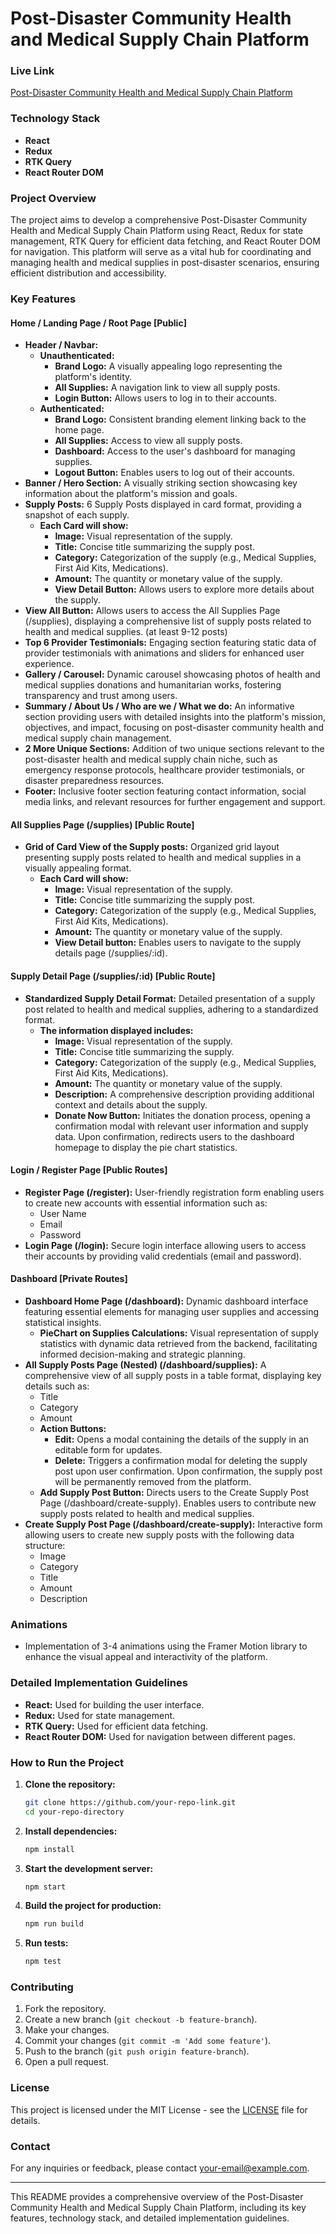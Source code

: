 # Post-Disaster Community Health and Medical Supply Chain Platform



### Live Link
[Post-Disaster Community Health and Medical Supply Chain Platform](https://your-live-link-here.com)

### Technology Stack
- **React**
- **Redux**
- **RTK Query**
- **React Router DOM**

### Project Overview
The project aims to develop a comprehensive Post-Disaster Community Health and Medical Supply Chain Platform using React, Redux for state management, RTK Query for efficient data fetching, and React Router DOM for navigation. This platform will serve as a vital hub for coordinating and managing health and medical supplies in post-disaster scenarios, ensuring efficient distribution and accessibility.

### Key Features

#### Home / Landing Page / Root Page [Public]
- **Header / Navbar:**
  - **Unauthenticated:**
    - **Brand Logo:** A visually appealing logo representing the platform's identity.
    - **All Supplies:** A navigation link to view all supply posts.
    - **Login Button:** Allows users to log in to their accounts.
  - **Authenticated:**
    - **Brand Logo:** Consistent branding element linking back to the home page.
    - **All Supplies:** Access to view all supply posts.
    - **Dashboard:** Access to the user's dashboard for managing supplies.
    - **Logout Button:** Enables users to log out of their accounts.
- **Banner / Hero Section:** A visually striking section showcasing key information about the platform's mission and goals.
- **Supply Posts:** 6 Supply Posts displayed in card format, providing a snapshot of each supply.
  - **Each Card will show:**
    - **Image:** Visual representation of the supply.
    - **Title:** Concise title summarizing the supply post.
    - **Category:** Categorization of the supply (e.g., Medical Supplies, First Aid Kits, Medications).
    - **Amount:** The quantity or monetary value of the supply.
    - **View Detail Button:** Allows users to explore more details about the supply.
- **View All Button:** Allows users to access the All Supplies Page (/supplies), displaying a comprehensive list of supply posts related to health and medical supplies. (at least 9-12 posts)
- **Top 6 Provider Testimonials:** Engaging section featuring static data of provider testimonials with animations and sliders for enhanced user experience.
- **Gallery / Carousel:** Dynamic carousel showcasing photos of health and medical supplies donations and humanitarian works, fostering transparency and trust among users.
- **Summary / About Us / Who are we / What we do:** An informative section providing users with detailed insights into the platform's mission, objectives, and impact, focusing on post-disaster community health and medical supply chain management.
- **2 More Unique Sections:** Addition of two unique sections relevant to the post-disaster health and medical supply chain niche, such as emergency response protocols, healthcare provider testimonials, or disaster preparedness resources.
- **Footer:** Inclusive footer section featuring contact information, social media links, and relevant resources for further engagement and support.

#### All Supplies Page (/supplies) [Public Route]
- **Grid of Card View of the Supply posts:** Organized grid layout presenting supply posts related to health and medical supplies in a visually appealing format.
  - **Each Card will show:**
    - **Image:** Visual representation of the supply.
    - **Title:** Concise title summarizing the supply post.
    - **Category:** Categorization of the supply (e.g., Medical Supplies, First Aid Kits, Medications).
    - **Amount:** The quantity or monetary value of the supply.
    - **View Detail button:** Enables users to navigate to the supply details page (/supplies/:id).

#### Supply Detail Page (/supplies/:id) [Public Route]
- **Standardized Supply Detail Format:** Detailed presentation of a supply post related to health and medical supplies, adhering to a standardized format.
  - **The information displayed includes:**
    - **Image:** Visual representation of the supply.
    - **Title:** Concise title summarizing the supply.
    - **Category:** Categorization of the supply (e.g., Medical Supplies, First Aid Kits, Medications).
    - **Amount:** The quantity or monetary value of the supply.
    - **Description:** A comprehensive description providing additional context and details about the supply.
    - **Donate Now Button:** Initiates the donation process, opening a confirmation modal with relevant user information and supply data. Upon confirmation, redirects users to the dashboard homepage to display the pie chart statistics.

#### Login / Register Page [Public Routes]
- **Register Page (/register):** User-friendly registration form enabling users to create new accounts with essential information such as:
  - User Name
  - Email
  - Password
- **Login Page (/login):** Secure login interface allowing users to access their accounts by providing valid credentials (email and password).

#### Dashboard [Private Routes]
- **Dashboard Home Page (/dashboard):** Dynamic dashboard interface featuring essential elements for managing user supplies and accessing statistical insights.
  - **PieChart on Supplies Calculations:** Visual representation of supply statistics with dynamic data retrieved from the backend, facilitating informed decision-making and strategic planning.
- **All Supply Posts Page (Nested) (/dashboard/supplies):** A comprehensive view of all supply posts in a table format, displaying key details such as:
  - Title
  - Category
  - Amount
  - **Action Buttons:**
    - **Edit:** Opens a modal containing the details of the supply in an editable form for updates.
    - **Delete:** Triggers a confirmation modal for deleting the supply post upon user confirmation. Upon confirmation, the supply post will be permanently removed from the platform.
  - **Add Supply Post Button:** Directs users to the Create Supply Post Page (/dashboard/create-supply). Enables users to contribute new supply posts related to health and medical supplies.
- **Create Supply Post Page (/dashboard/create-supply):** Interactive form allowing users to create new supply posts with the following data structure:
  - Image
  - Category
  - Title
  - Amount
  - Description

### Animations
- Implementation of 3-4 animations using the Framer Motion library to enhance the visual appeal and interactivity of the platform.

### Detailed Implementation Guidelines
- **React:** Used for building the user interface.
- **Redux:** Used for state management.
- **RTK Query:** Used for efficient data fetching.
- **React Router DOM:** Used for navigation between different pages.

### How to Run the Project
1. **Clone the repository:**
   ```bash
   git clone https://github.com/your-repo-link.git
   cd your-repo-directory
   ```

2. **Install dependencies:**
   ```bash
   npm install
   ```

3. **Start the development server:**
   ```bash
   npm start
   ```

4. **Build the project for production:**
   ```bash
   npm run build
   ```

5. **Run tests:**
   ```bash
   npm test
   ```

### Contributing
1. Fork the repository.
2. Create a new branch (`git checkout -b feature-branch`).
3. Make your changes.
4. Commit your changes (`git commit -m 'Add some feature'`).
5. Push to the branch (`git push origin feature-branch`).
6. Open a pull request.

### License
This project is licensed under the MIT License - see the [LICENSE](LICENSE) file for details.

### Contact
For any inquiries or feedback, please contact [your-email@example.com](mailto:your-email@example.com).

---

This README provides a comprehensive overview of the Post-Disaster Community Health and Medical Supply Chain Platform, including its key features, technology stack, and detailed implementation guidelines.